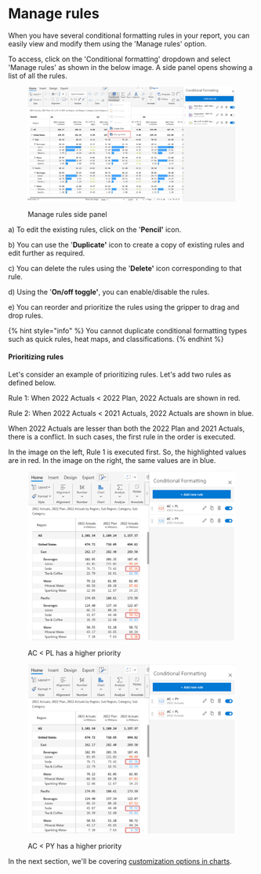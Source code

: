 # Manage rules

When you have several conditional formatting rules in your report, you can easily view and modify them using the 'Manage rules' option.&#x20;

To access, click on the 'Conditional formatting' dropdown and select 'Manage rules' as shown in the below image. A side panel opens showing a list of all the rules.

<figure><img src="../../.gitbook/assets/Manage Rules.png" alt=""><figcaption><p>Manage rules side panel</p></figcaption></figure>

a) To edit the existing rules, click on the '**Pencil'** icon.

b) You can use the '**Duplicate'** icon to create a copy of existing rules and edit further as required.

c) You can delete the rules using the '**Delete'** icon corresponding to that rule.

d) Using the '**On/off toggle'**, you can enable/disable the rules.

e) You can reorder and prioritize the rules using the gripper to drag and drop rules.

{% hint style="info" %}
You cannot duplicate conditional formatting types such as quick rules, heat maps, and classifications.
{% endhint %}

#### Prioritizing rules

Let's consider an example of prioritizing rules. Let's add two rules as defined below.

Rule 1: When 2022 Actuals < 2022 Plan, 2022 Actuals are shown in red.

Rule 2: When 2022 Actuals < 2021 Actuals, 2022 Actuals are shown in blue.

When 2022 Actuals are lesser than both the 2022 Plan and 2021 Actuals, there is a conflict. In such cases, the first rule in the order is executed.&#x20;

In the image on the left, Rule 1 is executed first. So, the highlighted values are in red. In the image on the right, the same values are in blue.

<div>

<figure><img src="../../.gitbook/assets/CF1 (1).png" alt=""><figcaption><p>AC &#x3C; PL has a higher priority</p></figcaption></figure>

 

<figure><img src="../../.gitbook/assets/CF2 (1).png" alt=""><figcaption><p>AC &#x3C; PY has a higher priority</p></figcaption></figure>

</div>

In the next section, we'll be covering [customization options in charts](../6.-working-with-charts.md).
